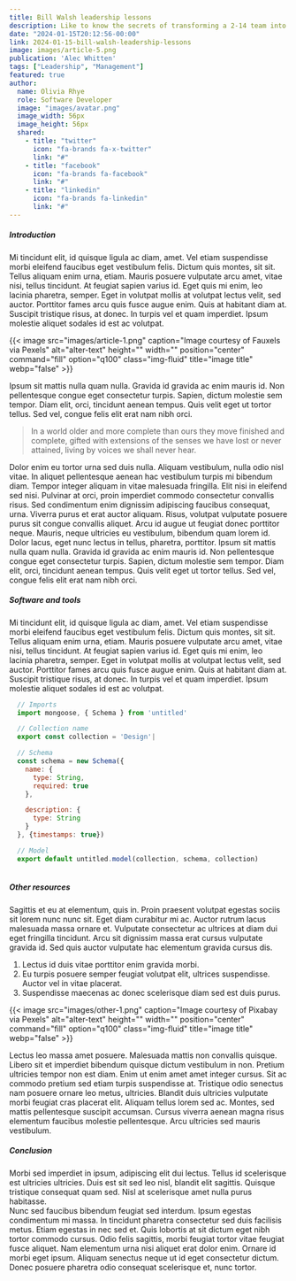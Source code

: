 ```yaml
---
title: Bill Walsh leadership lessons
description: Like to know the secrets of transforming a 2-14 team into a 3x Super Bowl winning Dynasty?
date: "2024-01-15T20:12:56-00:00"
link: 2024-01-15-bill-walsh-leadership-lessons
image: images/article-5.png
publication: 'Alec Whitten'
tags: ["Leadership", "Management"]
featured: true
author: 
  name: Olivia Rhye
  role: Software Developer
  image: "images/avatar.png"
  image_width: 56px
  image_height: 56px
  shared:
    - title: "twitter"
      icon: "fa-brands fa-x-twitter"
      link: "#"
    - title: "facebook"
      icon: "fa-brands fa-facebook"
      link: "#"
    - title: "linkedin"
      icon: "fa-brands fa-linkedin"
      link: "#"
---
```

##### Introduction
Mi tincidunt elit, id quisque ligula ac diam, amet. Vel etiam suspendisse morbi eleifend faucibus eget vestibulum felis. Dictum quis montes, sit sit. Tellus aliquam enim urna, etiam. Mauris posuere vulputate arcu amet, vitae nisi, tellus tincidunt. At feugiat sapien varius id.
Eget quis mi enim, leo lacinia pharetra, semper. Eget in volutpat mollis at volutpat lectus velit, sed auctor. Porttitor fames arcu quis fusce augue enim. Quis at habitant diam at. Suscipit tristique risus, at donec. In turpis vel et quam imperdiet. Ipsum molestie aliquet sodales id est ac volutpat. 

{{< image src="images/article-1.png" caption="Image courtesy of Fauxels via Pexels" alt="alter-text" height="" width="" position="center" command="fill" option="q100" class="img-fluid" title="image title" webp="false" >}}

Ipsum sit mattis nulla quam nulla. Gravida id gravida ac enim mauris id. Non pellentesque congue eget consectetur turpis. Sapien, dictum molestie sem tempor. Diam elit, orci, tincidunt aenean tempus. Quis velit eget ut tortor tellus. Sed vel, congue felis elit erat nam nibh orci.

> In a world older and more complete than ours they move finished and complete, gifted with extensions of the senses we have lost or never attained, living by voices we shall never hear.

Dolor enim eu tortor urna sed duis nulla. Aliquam vestibulum, nulla odio nisl vitae. In aliquet pellentesque aenean hac vestibulum turpis mi bibendum diam. Tempor integer aliquam in vitae malesuada fringilla.
Elit nisi in eleifend sed nisi. Pulvinar at orci, proin imperdiet commodo consectetur convallis risus. Sed condimentum enim dignissim adipiscing faucibus consequat, urna. Viverra purus et erat auctor aliquam. Risus, volutpat vulputate posuere purus sit congue convallis aliquet. Arcu id augue ut feugiat donec porttitor neque. Mauris, neque ultricies eu vestibulum, bibendum quam lorem id. Dolor lacus, eget nunc lectus in tellus, pharetra, porttitor.
Ipsum sit mattis nulla quam nulla. Gravida id gravida ac enim mauris id. Non pellentesque congue eget consectetur turpis. Sapien, dictum molestie sem tempor. Diam elit, orci, tincidunt aenean tempus. Quis velit eget ut tortor tellus. Sed vel, congue felis elit erat nam nibh orci.

##### Software and tools
Mi tincidunt elit, id quisque ligula ac diam, amet. Vel etiam suspendisse morbi eleifend faucibus eget vestibulum felis. Dictum quis montes, sit sit. Tellus aliquam enim urna, etiam. Mauris posuere vulputate arcu amet, vitae nisi, tellus tincidunt. At feugiat sapien varius id.
Eget quis mi enim, leo lacinia pharetra, semper. Eget in volutpat mollis at volutpat lectus velit, sed auctor. Porttitor fames arcu quis fusce augue enim. Quis at habitant diam at. Suscipit tristique risus, at donec. In turpis vel et quam imperdiet. Ipsum molestie aliquet sodales id est ac volutpat. 

```javascript
  // Imports
  import mongoose, { Schema } from 'untitled'

  // Collection name
  export const collection = 'Design'|

  // Schema
  const schema = new Schema({
    name: {
      type: String,
      required: true
    },

    description: {
      type: String
    }
  }, {timestamps: true})

  // Model
  export default untitled.model(collection, schema, collection)
  
```

##### Other resources
Sagittis et eu at elementum, quis in. Proin praesent volutpat egestas sociis sit lorem nunc nunc sit. Eget diam curabitur mi ac. Auctor rutrum lacus malesuada massa ornare et. Vulputate consectetur ac ultrices at diam dui eget fringilla tincidunt. Arcu sit dignissim massa erat cursus vulputate gravida id. Sed quis auctor vulputate hac elementum gravida cursus dis.

1. Lectus id duis vitae porttitor enim gravida morbi.
2. Eu turpis posuere semper feugiat volutpat elit, ultrices suspendisse. Auctor vel in vitae placerat.
3. Suspendisse maecenas ac donec scelerisque diam sed est duis purus.

{{< image src="images/other-1.png" caption="Image courtesy of Pixabay via Pexels" alt="alter-text" height="" width="" position="center" command="fill" option="q100" class="img-fluid" title="image title" webp="false" >}}

Lectus leo massa amet posuere. Malesuada mattis non convallis quisque. Libero sit et imperdiet bibendum quisque dictum vestibulum in non. Pretium ultricies tempor non est diam. Enim ut enim amet amet integer cursus. Sit ac commodo pretium sed etiam turpis suspendisse at.
Tristique odio senectus nam posuere ornare leo metus, ultricies. Blandit duis ultricies vulputate morbi feugiat cras placerat elit. Aliquam tellus lorem sed ac. Montes, sed mattis pellentesque suscipit accumsan. Cursus viverra aenean magna risus elementum faucibus molestie pellentesque. Arcu ultricies sed mauris vestibulum.


##### Conclusion
Morbi sed imperdiet in ipsum, adipiscing elit dui lectus. Tellus id scelerisque est ultricies ultricies. Duis est sit sed leo nisl, blandit elit sagittis. Quisque tristique consequat quam sed. Nisl at scelerisque amet nulla purus habitasse.                    
Nunc sed faucibus bibendum feugiat sed interdum. Ipsum egestas condimentum mi massa. In tincidunt pharetra consectetur sed duis facilisis metus. Etiam egestas in nec sed et. Quis lobortis at sit dictum eget nibh tortor commodo cursus.
Odio felis sagittis, morbi feugiat tortor vitae feugiat fusce aliquet. Nam elementum urna nisi aliquet erat dolor enim. Ornare id morbi eget ipsum. Aliquam senectus neque ut id eget consectetur dictum. Donec posuere pharetra odio consequat scelerisque et, nunc tortor.
